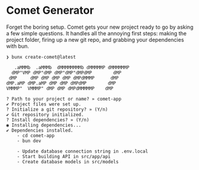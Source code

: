 # Comet Generator

Forget the boring setup. Comet gets your new project ready to go by asking a few simple questions. It handles all the annoying first steps: making the project folder, firing up a new git repo, and grabbing your dependencies with bun.

```text
❯ bunx create-comet@latest

   .aMMMb  .aMMMb  dMMMMMMMMb dMMMMMP dMMMMMMP
  dMP"VMP dMP"dMP dMP"dMP"dMPdMP        dMP
 dMP     dMP dMP dMP dMP dMPdMMMP      dMP
dMP.aMP dMP.aMP dMP dMP dMPdMP        dMP
VMMMP"  VMMMP" dMP dMP dMPdMMMMMP    dMP

? Path to your project or name? » comet-app
✔ Project files were set up.
? Initialize a git repository? » (Y/n)
✔ Git repository initialized.
? Install dependencies? » (Y/n)
◉ Installing dependencies...
✔ Dependencies installed.
    - cd comet-app
    - bun dev

    - Update database connection string in .env.local
    - Start building API in src/app/api
    - Create database models in src/models
```
